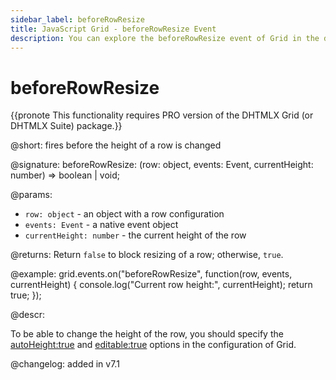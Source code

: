 ```yaml
---
sidebar_label: beforeRowResize
title: JavaScript Grid - beforeRowResize Event 
description: You can explore the beforeRowResize event of Grid in the documentation of the DHTMLX JavaScript UI library. Browse developer guides and API reference, try out code examples and live demos, and download a free 30-day evaluation version of DHTMLX Suite.
---
```


# beforeRowResize

{{pronote This functionality requires PRO version of the DHTMLX Grid (or DHTMLX Suite) package.}}

@short: fires before the height of a row is changed

@signature: beforeRowResize: (row: object, events: Event, currentHeight: number) => boolean | void;

@params:
- `row: object` - an object with a row configuration
- `events: Event` - a native event object
- `currentHeight: number` - the current height of the row

@returns:
Return `false` to block resizing of a row; otherwise, `true`.

@example:
grid.events.on("beforeRowResize", function(row, events, currentHeight) {
    console.log("Current row height:", currentHeight);
    return true;
});

@descr:

To be able to change the height of the row, you should specify the [autoHeight:true](grid/api/grid_autoheight_config.md) and [editable:true](grid/api/grid_editable_config.md) options in the configuration of Grid. 

@changelog: added in v7.1
